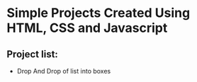 # Simple Projects Created Using HTML, CSS and Javascript

## Project list:
- Drop And Drop of list into boxes
